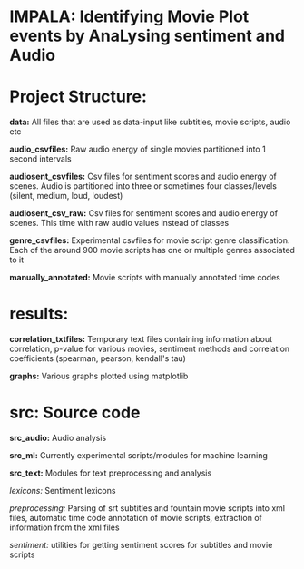 IMPALA: **I**dentifying **M**ovie **P**lot events by **A**na<b>L</b>ysing sentiment and **A**udio
===

**Project Structure:**
===
**data:** All files that are used as data-input like subtitles, movie scripts, audio etc

**audio_csvfiles:** Raw audio energy of single movies partitioned into 1 second intervals

**audiosent_csvfiles:** Csv files for sentiment scores and audio energy of scenes. Audio is partitioned into three or sometimes four classes/levels (silent, medium, loud, loudest)

**audiosent_csv_raw:** Csv files for sentiment scores and audio energy of scenes. This time with raw audio values instead of classes

**genre_csvfiles:** Experimental csvfiles for movie script genre classification. Each of the around 900 movie scripts has one or multiple genres associated to it

**manually_annotated:** Movie scripts with manually annotated time codes

**results:** 
===

**correlation_txtfiles:** Temporary text files containing information about correlation, p-value for various movies, sentiment methods and correlation coefficients (spearman, pearson, kendall's tau)

**graphs:** Various graphs plotted using matplotlib

**src:** Source code
===

**src_audio:** Audio analysis

**src_ml:** Currently experimental scripts/modules for machine learning

**src_text:** Modules for text preprocessing and analysis

*lexicons:* Sentiment lexicons

*preprocessing:* Parsing of srt subtitles and fountain movie scripts into xml files, automatic time code annotation of movie scripts, extraction of information from the xml files

*sentiment:* utilities for getting sentiment scores for subtitles and movie scripts
